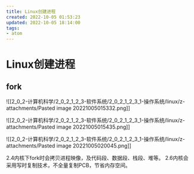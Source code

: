 ```yaml
---
title: Linux创建进程
created: 2022-10-05 01:53:23
updated: 2022-10-05 18:14:00
tags: 
- atom
---
```


# Linux创建进程

## fork

![[2_0_2-计算机科学/2_0_2_1_2_3-软件系统/2_0_2_1_2_3_1-操作系统/linux/z-attachments/Pasted image 20221005015332.png]]

![[2_0_2-计算机科学/2_0_2_1_2_3-软件系统/2_0_2_1_2_3_1-操作系统/linux/z-attachments/Pasted image 20221005015435.png]]

![[2_0_2-计算机科学/2_0_2_1_2_3-软件系统/2_0_2_1_2_3_1-操作系统/linux/z-attachments/Pasted image 20221005020045.png]]

2.4内核下fork时会拷贝进程映像，及代码段、数据段、栈段、堆等。
2.6内核会采用写时复制技术，不全量复制PCB，节省内存空间。
